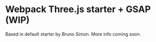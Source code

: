 # Webpack Three.js starter + GSAP (WIP)

Based in default starter by Bruno Simon. More info coming soon.
